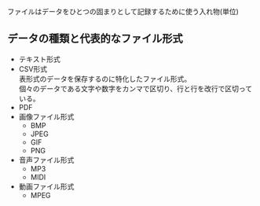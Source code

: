 ファイルはデータをひとつの固まりとして記録するために使う入れ物(単位)

## データの種類と代表的なファイル形式

- テキスト形式
- CSV形式  
  表形式のデータを保存するのに特化したファイル形式。  
  個々のデータである文字や数字をカンマで区切り、行と行を改行で区切っている。
- PDF
- 画像ファイル形式
  - BMP
  - JPEG
  - GIF
  - PNG
- 音声ファイル形式
  - MP3
  - MIDI
- 動画ファイル形式
  - MPEG
